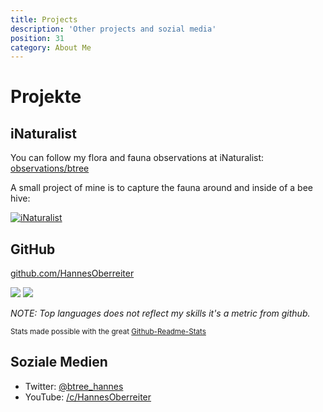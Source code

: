 ```yaml
---
title: Projects
description: 'Other projects and sozial media'
position: 31
category: About Me
---
```

# Projekte

## iNaturalist

You can follow my flora and fauna observations at iNaturalist: <a href="https://www.inaturalist.org/observations/btree">observations/btree</a>

A small project of mine is to capture the fauna around and inside of a bee hive:

<a href="https://www.inaturalist.org/projects/beehive-fauna"><img class="content-center" src="./img//inat.png" alt="iNaturalist" loading=”lazy”></a>

## GitHub

<a href="https://github.com/HannesOberreiter">github.com/HannesOberreiter</a>

<client-only>

<img src="https://github-readme-stats.vercel.app/api?username=HannesOberreiter&count_private=true&show_icons=true&theme=merko" />

<img src="https://github-readme-stats.vercel.app/api/top-langs/?username=HannesOberreiter&layout=compact&theme=merko" />

</client-only>

*NOTE: Top languages does not reflect my skills it's a metric from github.*

<small>Stats made possible with the great [Github-Readme-Stats](https://github-readme-stats.vercel.app)</small>

## Soziale Medien

- Twitter: <a href="https://twitter.com/btree_hannes">@btree_hannes</a>
- YouTube: <a href="https://www.youtube.com/c/HannesOberreiter">/c/HannesOberreiter</a>
